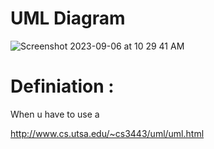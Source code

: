 # UML Diagram 
![Screenshot 2023-09-06 at 10 29 41 AM](https://github.com/SiddharthMathurDeveloper/Backend-Engineering/assets/133037456/4653db59-5d69-4784-a891-4876eb342934)

# Definiation :
When u have to use a 


http://www.cs.utsa.edu/~cs3443/uml/uml.html

